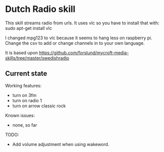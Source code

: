 # Dutch Radio skill

This skill streams radio from urls. It uses vlc so you have to install that with:
sudo apt-get install vlc

I changed mpg123 to vlc because it seems to hang less on raspberry pi.
Change the csv to add or change channels in to your own language.

It is based upon https://github.com/forslund/mycroft-media-skills/tree/master/swedishradio

## Current state

Working features:
 - turn on 3fm
 - turn on radio 1
 - turn on arrow classic rock

Known issues:
 - none, so far

TODO:
 - Add volume adjustment when using wakeword.

